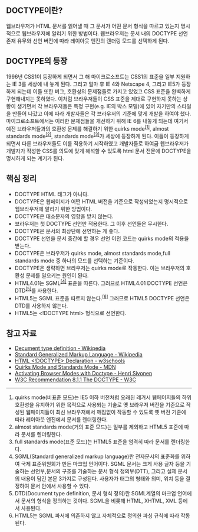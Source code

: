 ## DOCTYPE이란?

웹브라우저가 HTML 문서를 읽어낼 때 그 문서가 어떤 문서 형식을 따르고 있는지 명시적으로 웹브라우저에 알리기 위한 방법이다. 웹브라우저는 문서 내의 DOCTYPE 선언 존재 유무와 선언 버전에 따라 레이아웃 엔진의 렌더링 모드를 선택하게 된다.

## DOCTYPE의 등장

1996년 CSS1이 등장하게 되면서 그 해 마이크로소프트는 CSS1의 표준을 일부 지원하는 IE 3를 세상에 내 놓게 된다. 그리고 얼마 후 IE 4와 Netscape 4, 그리고 IE5가 등장하게 되는데 이들 또한 버그, 호환성의 문제점들로 가지고 있었고 CSS 표준을 완벽하게 구현해내지는 못하였다. 이처럼 브라우저들이 CSS 표준을 제대로 구현하지 못하는 상황이 생기면서 각 브라우저들은 특정 구현(e.g. IE의 박스 모델)에 있어 자기만의 스타일을 만들어 나갔고 이에 따라 개발자들은 각 브라우저의 기준에 맞게 개발을 하여야 했다. 마이크로소프트에서는 이러한 문제점들을 개선하기 위해 IE 6를 내놓게 되는데 여기서 예전 브라우저들과의 호환성 문제를 해결하기 위한 quirks mode<sup>[[1]](#doctype1)</sup>, almost standards mode<sup>[[2]](#doctype2)</sup>, standards mode<sup>[[3]](#doctype3)</sup>가 세상에 등장하게 된다. 이들이 등장하게 되면서 다른 브라우저들도 이를 적용하기 시작하였고 개발자들로 하여금 웹브라우저가 개발자가 작성한 CSS를 의도에 맞게 해석할 수 있도록 html 문서 전문에 DOCTYPE을 명시하게 되는 계기가 된다.

## 핵심 정리

- DOCTYPE HTML 태그가 아니다.
- DOCTYPE은 웹페이지가 어떤 HTML 버전을 기준으로 작성되었는지 명시적으로 웹브라우저에 알리기 위한 방법이다.
- DOCTYPE은 대소문자의 영향을 받지 않는다.
- 브라우저는 첫 DOCTYPE 선언만 적용한다. 그 이후 선언들은 무시한다.
- DOCTYPE은 문서의 최상단에 선언하는 게 좋다.
- DOCTYPE 선언을 문서 중간에 할 경우 선언 이전 코드는 quirks mode의 적용을 받는다.
- DOCTYPE은 브라우저가 quirks mode, almost standards mode,full standards mode 중 하나의 모드를 선택하는 기준이다.
- DOCTYPE은 생략하면 브라우저는 quirks mode로 작동한다. 이는 브라우저의 호환성 문제를 일으키는 원인이 된다.
- HTML4.01는 SGML<sup>[[4]](#doctype4)</sup> 표준을 따른다. 그러므로 HTML4.01 DOCTYPE 선언은 DTD<sup>[[5]](#doctype5)</sup>를 사용한다.
- HTML5는 SGML 표준을 따르지 않는다.<sup>[[6]](#doctype6)</sup> 그러므로 HTML5 DOCTYPE 선언은 DTD를 사용하지 않는다.
- HTML5는 &lt;!DOCTYPE html&gt; 형식으로 선언한다.

## 참고 자료

- [Decument type definition - Wikipedia](https://en.wikipedia.org/wiki/DTD "Decument type definition")
- [Standard Generalized Markup Language - Wikipedia](https://en.wikipedia.org/wiki/Standard_Generalized_Markup_Language "Standard Generalized Markup Language")
- [HTML <!DOCTYPE> Declaration - w3schools](https://www.w3schools.com/tags/tag_doctype.asp "HTML <!DOCTYPE> Declaration")
- [Quirks Mode and Standards Mode - MDN](https://developer.mozilla.org/en-US/docs/Web/HTML/Quirks_Mode_and_Standards_Mode "Quirks Mode and Standards Mode")
- [Activating Browser Modes with Doctype - Henri Sivonen](https://hsivonen.fi/doctype/ "Activating Browser Modes with Doctype")
- [W3C Recommendation 8.1.1 The DOCTYPE - W3C](https://www.w3.org/TR/html5/syntax.html#the-doctype "W3C Recommendation 8.1.1 The DOCTYPE")

---

1. <a name="doctype1"></a> quirks mode(비표준 모드)는 IE5 이하 버전처럼 오래된 레거시 웹페이지들의 하위 호환성을 유지하기 위한 목적으로 사용되는 기술로 옛 브라우저 버전을 기준으로 작성된 웹페이지들이 최신 브라우저에서 깨짐없이 작동할 수 있도록 옛 버전 기준에 따라 레이아웃 엔진에서 문서를 렌더링한다.
2. <a name="doctype2"></a> almost standards mode(거의 표준 모드)는 일부를 제외하고 HTML5 표준에 따라 문서를 렌더링한다.
3. <a name="doctype3"></a> full standards mode(표준 모드)는 HTML5 표준을 엄격히 따라 문서를 렌더링한다.
4. <a name="doctype4"></a> SGML(Standard generalized markup language)란 전자문서의 표준화를 위하여 국제 표준위원회가 만든 마크업 언어이다. SGML 문서는 크게 사용 글자 등을 기술하는 선언부,문서의 구조를 기술하는 문서 형식 정의부(DTT), 그리고 실제 문서의 내용이 담긴 본문 3가지로 구성된다. 사용자가 태그의 형태와 의미, 위치 등을 결정하여 문서 안에서 사용할 수 있다.
5. <a name="doctype5"></a> DTD(Document type definition, 문서 형식 정의)란 SGML계열의 마크업 언어에서 문서의 형식을 정의하는 것이다. SGML을 비롯해 HTML, XHTML, XML 등에서 사용된다.
6. <a name="doctype6"></a>HTML5는 SGML 파서에 의존하지 않고 자체적으로 정의한 파싱 규칙에 따라 작동된다.
